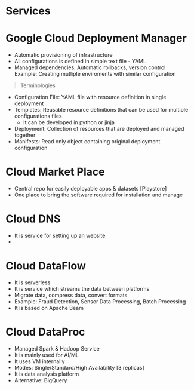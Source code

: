 # Services

# Google Cloud Deployment Manager
- Automatic provisioning of infrastructure
- All configurations is defined in simple text file - YAML
- Managed dependencies, Automatic rollbacks, version control<br>
Example: Creating mutliple enviroments with similar configuration

> Terminologies
- Configuration File: YAML file with resource definition in single deployment
- Templates: Reusable resource definitions that can be used for multiple configurations files
  - It can be developed in python or jinja 
- Deployment: Collection of resources that are deployed and managed together
- Manifests: Read only object containing original deployment configuration

# Cloud Market Place
- Central repo for easily deployable apps & datasets [Playstore]
- One place to bring the software required for installation and manage

# Cloud DNS
- It is service for setting up an website
- 

# Cloud DataFlow
- It is serverless
- It is service which streams the data between platforms
- Migrate data, compress data, convert formats
- Example: Fraud Detection, Sensor Data Processing, Batch Processing
- It is based on Apache Beam

# Cloud DataProc
- Managed Spark & Hadoop Service
- It is mainly used for AI/ML
- It uses VM internally
- Modes: Single/Standard/High Availability [3 replicas]
- It is data analysis platform
- Alternative: BigQuery
